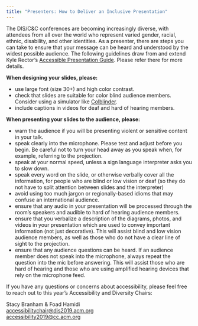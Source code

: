 ```yaml
---
title: "Presenters: How to Deliver an Inclusive Presentation"
---
```


The DIS/C&C conferences are becoming increasingly diverse, with attendees from all over the world who represent varied gender, racial, ethnic, disability, and other identities. As a presenter, there are steps you can take to ensure that your message can be heard and understood by the widest possible audience. The following guidelines draw from and extend Kyle Rector’s [Accessible Presentation Guide](http://www.sigaccess.org/welcome-to-sigaccess/resources/accessible-presentation-guide/). Please refer there for more details.</br> 

__When designing your slides, please:__
* use large font (size 30+) and high color contrast.
* check that slides are suitable for color blind audience members. Consider using a simulator like [Colblinder](https://www.color-blindness.com/coblis-color-blindness-simulator/).
* include captions in videos for deaf and hard of hearing members.</br> 

__When presenting your slides to the audience, please:__
* warn the audience if you will be presenting violent or sensitive content in your talk.
* speak clearly into the microphone. Please test and adjust before you begin. Be careful not to turn your head away as you speak when, for example, referring to the projection.
* speak at your normal speed, unless a sign language interpreter asks you to slow down.
* speak every word on the slide, or otherwise verbally cover all the information, for people who are blind or low vision or deaf (so they do not have to split attention between slides and the interpreter)
* avoid using too much jargon or regionally-based idioms that may confuse an international audience.
* ensure that any audio in your presentation will be processed through the room’s speakers and audible to hard of hearing audience members.
* ensure that you verbalize a description of the diagrams, photos, and videos in your presentation which are used to convey important information (not just decorative). This will assist blind and low vision audience members, as well as those who do not have a clear line of sight to the projection.
* ensure that any audience questions can be heard. If an audience member does not speak into the microphone, always repeat the question into the mic before answering. This will assist those who are hard of hearing and those who are using amplified hearing devices that rely on the microphone feed.</br> 

If you have any questions or concerns about accessibility, please feel free to reach out to this year’s Accessibility and Diversity Chairs:</br> 

Stacy Branham & Foad Hamidi </br> 
[accessibilitychair@dis2019.acm.org](mailto:accessibilitychair@dis2019.acm.org) </br> 
[accessibility2019@cc.acm.org](mailto:accessibility2019@cc.acm.org)</br> 


